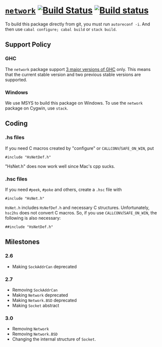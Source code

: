 # [`network`](http://hackage.haskell.org/package/network) [![Build Status](https://travis-ci.org/haskell/network.svg?branch=master)](https://travis-ci.org/haskell/network) [![Build status](https://ci.appveyor.com/api/projects/status/5erq63o4m29bhl57/branch/master?svg=true)](https://ci.appveyor.com/project/eborden/network/branch/master)

To build this package directly from git, you must run `autoreconf -i`.
And then use `cabal configure; cabal build` or `stack build`.

## Support Policy

### GHC

The `network` package support [3 major versions of GHC](https://downloads.haskell.org/~ghc/latest/docs/html/users_guide/intro.html#ghc-version-numbering-policy) only.
This means that the current stable version and two previous stable versions are supported.

### Windows

We use MSYS to build this package on Windows.
To use the `network` package on Cygwin, use `stack`.

## Coding

### .hs files

If you need C macros created by "configure" or `CALLCONV`/`SAFE_ON_WIN`, put

```
#include "HsNetDef.h"
```

"HsNet.h" does now work well since Mac's cpp sucks.

### .hsc files

If you need `#peek`, `#poke` and others, create a `.hsc` file with

```
#include "HsNet.h"
```

`HsNet.h` includes `HsNefDef.h` and necessary C structures.
Unfortunately, `hsc2hs` does not convert C macros.
So, if you use `CALLCONV`/`SAFE_ON_WIN`, the following is also necessary:

```
##include "HsNetDef.h"
```

## Milestones

### 2.6

- Making `SockAddrCan` deprecated

### 2.7

- Removing `SockAddrCan`
- Making `Network` deprecated
- Making `Network.BSD` deprecated
- Making `Socket` abstract

### 3.0

- Removing `Network`
- Removing `Network.BSD`
- Changing the internal structure of `Socket`.
